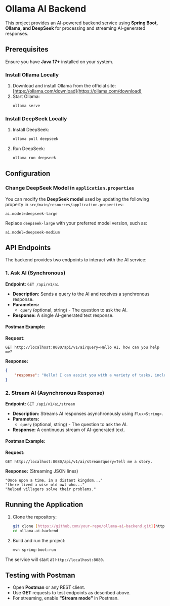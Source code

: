 # Ollama AI Backend

This project provides an AI-powered backend service using **Spring Boot, Ollama, and DeepSeek** for processing and streaming AI-generated responses.

## Prerequisites

Ensure you have **Java 17+** installed on your system.

### Install Ollama Locally

1. Download and install Ollama from the official site:  
   [https://ollama.com/download](https://ollama.com/download)
2. Start Ollama:
   ```sh
   ollama serve
   ```

### Install DeepSeek Locally

1. Install DeepSeek:
   ```sh
   ollama pull deepseek
   ```
2. Run DeepSeek:
   ```sh
   ollama run deepseek 
   ```

## Configuration

### Change DeepSeek Model in `application.properties`

You can modify the **DeepSeek model** used by updating the following property in `src/main/resources/application.properties`:

```properties
ai.model=deepseek-large
```
Replace `deepseek-large` with your preferred model version, such as:
```properties
ai.model=deepseek-medium
```

## API Endpoints

The backend provides two endpoints to interact with the AI service:

### 1. Ask AI (Synchronous)

**Endpoint:** `GET /api/v1/ai`

- **Description:** Sends a query to the AI and receives a synchronous response.
- **Parameters:**
  - `query` (optional, string) - The question to ask the AI.
- **Response:** A single AI-generated text response.

#### Postman Example:

**Request:**
```
GET http://localhost:8080/api/v1/ai?query=Hello AI, how can you help me?
```

**Response:**
```json
{
    "response": "Hello! I can assist you with a variety of tasks, including answering questions, providing recommendations, and much more."
}
```

### 2. Stream AI (Asynchronous Response)

**Endpoint:** `GET /api/v1/ai/stream`

- **Description:** Streams AI responses asynchronously using `Flux<String>`.
- **Parameters:**
  - `query` (optional, string) - The question to ask the AI.
- **Response:** A continuous stream of AI-generated text.

#### Postman Example:

**Request:**
```
GET http://localhost:8080/api/v1/ai/stream?query=Tell me a story.
```

**Response:** (Streaming JSON lines)
```jsonl
"Once upon a time, in a distant kingdom..."
"there lived a wise old owl who..."
"helped villagers solve their problems."
```

## Running the Application

1. Clone the repository:
   ```sh
   git clone [https://github.com/your-repo/ollama-ai-backend.git](https://github.com/amanchoudharry/Deepseek-with-Spring.git)
   cd ollama-ai-backend
   ```
2. Build and run the project:
   ```sh
   mvn spring-boot:run
   ```

The service will start at `http://localhost:8080`.

## Testing with Postman

- Open **Postman** or any REST client.
- Use **GET** requests to test endpoints as described above.
- For streaming, enable **"Stream mode"** in Postman.

